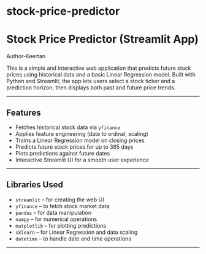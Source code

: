 # stock-price-predictor
# Stock Price Predictor (Streamlit App)

Author-Keertan

This is a simple and interactive web application that predicts future stock prices using historical data and a basic Linear Regression model. Built with Python and Streamlit, the app lets users select a stock ticker and a prediction horizon, then displays both past and future price trends.

---

## Features
- Fetches historical stock data via `yfinance`
- Applies feature engineering (date to ordinal, scaling)
- Trains a Linear Regression model on closing prices
- Predicts future stock prices for up to 365 days
- Plots predictions against future dates
- Interactive Streamlit UI for a smooth user experience

---

## Libraries Used

- `streamlit` – for creating the web UI
- `yfinance` – to fetch stock market data
- `pandas` – for data manipulation
- `numpy` – for numerical operations
- `matplotlib` – for plotting predictions
- `sklearn` – for Linear Regression and data scaling
- `datetime` – to handle date and time operations

---

